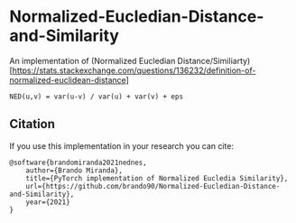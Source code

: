 # Normalized-Eucledian-Distance-and-Similarity

An implementation of (Normalized Eucledian Distance/Similiarty)[https://stats.stackexchange.com/questions/136232/definition-of-normalized-euclidean-distance]

```
NED(u,v) = var(u-v) / var(u) + var(v) + eps
```

## Citation
If you use this implementation in your research you can cite:

```
@software{brandomiranda2021nednes,
    author={Brando Miranda},
    title={PyTorch implementation of Normalized Eucledia Similarity},
    url={https://github.com/brando90/Normalized-Eucledian-Distance-and-Similarity},
    year={2021}
}
```
